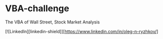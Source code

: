 # VBA-challenge
The VBA of Wall Street, Stock Market Analysis
<!-- PROJECT SHIELDS -->
<!--
-->
[![LinkedIn][linkedin-shield]][https://www.linkedin.com/in/oleg-n-ryzhkov/]

